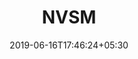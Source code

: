 ---
title: "NVSM"
date: 2019-06-16T17:46:24+05:30
type: "organisations"
org_name: "NVIDIA Corporation"
repo_desc: "NVIDIA System Management Framework. This repository provides plug-ins and utilities to enhance the experience of NVSM deployment on DGX, Drive Constellation, and RTX Servers."
repo_link: https://github.com/NVIDIA/NVSM


---